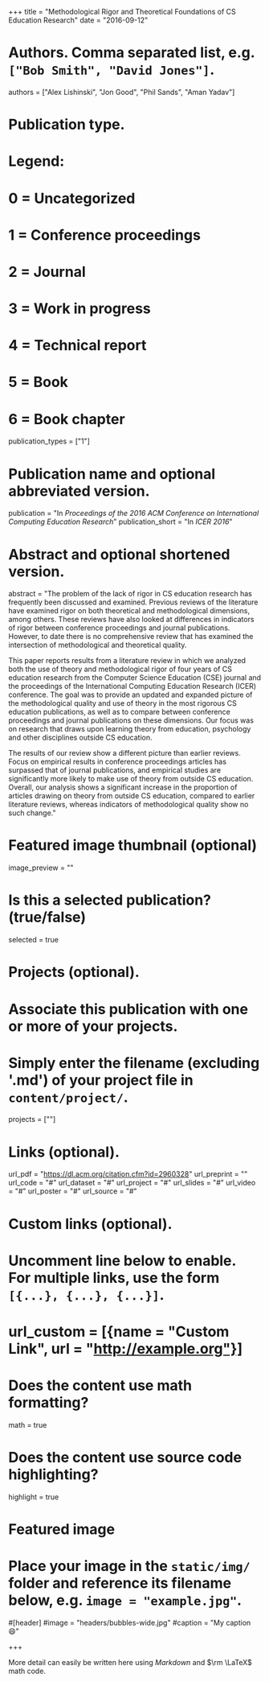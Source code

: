 +++
title = "Methodological Rigor and Theoretical Foundations of CS Education Research"
date = "2016-09-12"

# Authors. Comma separated list, e.g. `["Bob Smith", "David Jones"]`.
authors = ["Alex Lishinski", "Jon Good", "Phil Sands", "Aman Yadav"]

# Publication type.
# Legend:
# 0 = Uncategorized
# 1 = Conference proceedings
# 2 = Journal
# 3 = Work in progress
# 4 = Technical report
# 5 = Book
# 6 = Book chapter
publication_types = ["1"]

# Publication name and optional abbreviated version.
publication = "In *Proceedings of the 2016 ACM Conference on International Computing Education Research*"
publication_short = "In *ICER 2016*"

# Abstract and optional shortened version.
abstract = "The problem of the lack of rigor in CS education research has frequently been discussed and examined. Previous reviews of the literature have examined rigor on both theoretical and methodological dimensions, among others. These reviews have also looked at differences in indicators of rigor between conference proceedings and journal publications. However, to date there is no comprehensive review that has examined the intersection of methodological and theoretical quality.

This paper reports results from a literature review in which we analyzed both the use of theory and methodological rigor of four years of CS education research from the Computer Science Education (CSE) journal and the proceedings of the International Computing Education Research (ICER) conference. The goal was to provide an updated and expanded picture of the methodological quality and use of theory in the most rigorous CS education publications, as well as to compare between conference proceedings and journal publications on these dimensions. Our focus was on research that draws upon learning theory from education, psychology and other disciplines outside CS education.

The results of our review show a different picture than earlier reviews. Focus on empirical results in conference proceedings articles has surpassed that of journal publications, and empirical studies are significantly more likely to make use of theory from outside CS education. Overall, our analysis shows a significant increase in the proportion of articles drawing on theory from outside CS education, compared to earlier literature reviews, whereas indicators of methodological quality show no such change."

# Featured image thumbnail (optional)
image_preview = ""

# Is this a selected publication? (true/false)
selected = true

# Projects (optional).
#   Associate this publication with one or more of your projects.
#   Simply enter the filename (excluding '.md') of your project file in `content/project/`.
projects = [""]

# Links (optional).
url_pdf = "https://dl.acm.org/citation.cfm?id=2960328"
url_preprint = ""
url_code = "#"
url_dataset = "#"
url_project = "#"
url_slides = "#"
url_video = "#"
url_poster = "#"
url_source = "#"

# Custom links (optional).
#   Uncomment line below to enable. For multiple links, use the form `[{...}, {...}, {...}]`.
# url_custom = [{name = "Custom Link", url = "http://example.org"}]

# Does the content use math formatting?
math = true

# Does the content use source code highlighting?
highlight = true

# Featured image
# Place your image in the `static/img/` folder and reference its filename below, e.g. `image = "example.jpg"`.
#[header]
#image = "headers/bubbles-wide.jpg"
#caption = "My caption :smile:"

+++

More detail can easily be written here using *Markdown* and $\rm \LaTeX$ math code.
